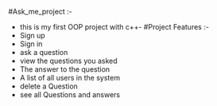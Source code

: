 #Ask_me_project :-
- this is my first OOP project with c++-
#Project Features :-
- Sign up 
- Sign in
- ask a question
- view the questions you asked
- The answer to the question
- A list of all users in the system
- delete a Question
- see all Questions and answers
